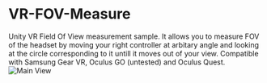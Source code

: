 # VR-FOV-Measure
Unity VR Field Of View measurement sample.
It allows you to measure FOV of the headset by moving your right controller at arbitary angle and looking at the circle corresponding to it untill it moves out of your view.
Compatible with Samsung Gear VR, Oculus GO (untested) and Oculus Quest.
![Main View](README/FOV.png)